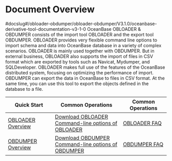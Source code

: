 Document Overview 
======================================
#docslug#/obloader-obdumper/obloader-obdumper/V3.1.0/oceanbase-derivative-tool-documentation-v3-1-0
OceanBase OBLOADER \& OBDUMPER consists of the import tool OBLOADER and the export tool OBDUMPER. OBLOADER provides very flexible command line options to import schema and data into OceanBase database in a variety of complex scenarios. OBLOADER is mainly used together with OBDUMPER. But in external business, OBLOADER also supports the import of files in CSV format which are exported by tools such as Navicat, Mydumper, and SQLDeveloper. OBLOADER makes full use of the features of the OceanBase distributed system, focusing on optimizing the performance of import. OBDUMPER can export the data in OceanBase to files in CSV format. At the same time, you can use this tool to export the objects defined in the database to a file.


|                                                                                                                                             Quick Start                                                                                                                                             |                                                                                                                                                                                                             Common Operations                                                                                                                                                                                                              |                                                                                                                                        Common Operations                                                                                                                                        |
|----------------------------------------------------------------------------------------------------------------------------------------------------------------------------------------------------------------------------------------------------------------------------------------------|-------------------------------------------------------------------------------------------------------------------------------------------------------------------------------------------------------------------------------------------------------------------------------------------------------------------------------------------------------------------------------------------------------------------------------|------------------------------------------------------------------------------------------------------------------------------------------------------------------------------------------------------------------------------------------------------------------------------------|
| [OBLOADER Overview](3.OBLOADER/1.obloader-product-introduction.md)  | [Download OBLOADER](3.OBLOADER/2.obloader-user-guide/2.run-obloader.md) <br> [Command-line options of OBLOADER](3.OBLOADER/2.obloader-user-guide/3.obloader-command-line-options.md)  | [OBLOADER FAQ](3.OBLOADER/3.obloader-faq.md)  |
|[OBDUMPER Overview](4.OBDUMPER/1.obdumper-product-introduction.md)|[Download OBDUMPER](4.OBDUMPER/2.obdumper-user-guide/2.run-obdumper.md) <br> [Command-line options of OBDUMPER](4.OBDUMPER/2.obdumper-user-guide/3.obdumper-command-line-options.md)|[OBDUMPER FAQ](4.OBDUMPER/3.obdumper-faq.md)|

